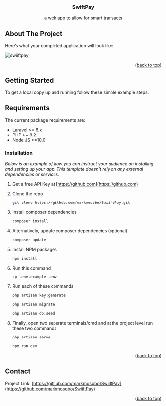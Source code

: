 <!-- PROJECT SHIELDS -->
<!--
*** I'm using markdown "reference style" links for readability.
*** Reference links are enclosed in brackets [ ] instead of parentheses ( ).
*** See the bottom of this document for the declaration of the reference variables
*** for contributors-url, forks-url, etc. This is an optional, concise syntax you may use.
*** https://www.markdownguide.org/basic-syntax/#reference-style-links
-->

<!-- PROJECT LOGO -->
<br />
<div align="center">
  <a href="https://github.com/markmosobo/SwiiftPay">
<!--     <img src="images/logo.png" alt="Logo" width="80" height="80"> -->
  </a>

  <h3 align="center"> SwiftPay</h3>

  <p align="center">
    a web app to allow for smart transacts
    <br />

  </p>
</div>

<!-- ABOUT THE PROJECT -->
## About The Project
Here’s what your completed application will look like:

![swiiftpay](https://github.com/user-attachments/assets/5a1e315c-540b-4512-995f-48dda9c0a31a)


<p align="right">(<a href="#top">back to top</a>)</p>

<!-- GETTING STARTED -->
## Getting Started

To get a local copy up and running follow these simple example steps.

## Requirements

The current package requirements are:

- Laravel >= 6.x
- PHP >= 8.2
- Node JS >=10.0

### Installation

_Below is an example of how you can instruct your audience on installing and setting up your app. This template doesn't rely on any external dependencies or services._

1. Get a free API Key at [https://github.com](https://github.com)
2. Clone the repo
   ```sh
   git clone https://github.com/markmosobo/SwiiftPay.git
   ```
3. Install composer dependencies
   ```sh
   composer install
   ```
3. Alternatively, update composer dependencies (optional)
   ```sh
   composer update
   ```
4. Install NPM packages
   ```sh
   npm install
   ```
5. Run this command
   ```sh
   cp .env.example .env
   ```

6. Run each of these commands 
   ```sh
   php artisan key:generate
   ```
   ```sh
   php artisan migrate
   ```
   ```sh
   php artisan db:seed
   ```   
7. Finally, open two seperate terminals/cmd and at the project level run these two commands 
   ```sh
   php artisan serve
   ```
   ```sh
   npm run dev
   ```    
<p align="right">(<a href="#top">back to top</a>)</p>

<!-- CONTACT -->
## Contact

<!-- Your Name - [@your_twitter](https://twitter.com/markmosobo) - email@example.com
 -->
Project Link: [https://github.com/markmosobo/SwiiftPay](https://github.com/markmosobo/SwiiftPay)

<p align="right">(<a href="#top">back to top</a>)</p>

<!-- MARKDOWN LINKS & IMAGES -->
<!-- https://www.markdownguide.org/basic-syntax/#reference-style-links -->
[contributors-shield]: https://img.shields.io/github/contributors/markmosobo/SwiiftPay.svg?style=for-the-badge
[contributors-url]: https://github.com/markmosobo/SwiiftPay/graphs/contributors
[forks-shield]: https://img.shields.io/github/forks/markmosobo/SwiiftPay.svg?style=for-the-badge
[forks-url]: https://github.com/markmosobo/SwiiftPay/network/members
[stars-shield]: https://img.shields.io/github/stars/markmosobo/SwiiftPay.svg?style=for-the-badge
[stars-url]: https://github.com/markmosobo/SwiiftPay/stargazers
[issues-shield]: https://img.shields.io/github/issues/markmosobo/SwiiftPay.svg?style=for-the-badge
[issues-url]: https://github.com/markmosobo/SwiiftPay/issues
[license-shield]: https://img.shields.io/github/license/markmosobo/SwiiftPay.svg?style=for-the-badge
[license-url]: https://github.com/markmosobo/SwiiftPay/LICENSE.txt
[linkedin-shield]: https://img.shields.io/badge/-LinkedIn-black.svg?style=for-the-badge&logo=linkedin&colorB=555
[linkedin-url]: https://linkedin.com/in/mark-mosobo
[product-screenshot]: images/screenshot.png
